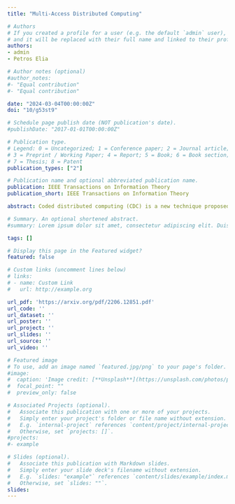 ```yaml
---
title: "Multi-Access Distributed Computing"

# Authors
# If you created a profile for a user (e.g. the default `admin` user), write the username (folder name) here 
# and it will be replaced with their full name and linked to their profile.
authors:
- admin
- Petros Elia

# Author notes (optional)
#author_notes:
#- "Equal contribution"
#- "Equal contribution"

date: "2024-03-04T00:00:00Z"
doi: "10/g53st9"

# Schedule page publish date (NOT publication's date).
#publishDate: "2017-01-01T00:00:00Z"

# Publication type.
# Legend: 0 = Uncategorized; 1 = Conference paper; 2 = Journal article;
# 3 = Preprint / Working Paper; 4 = Report; 5 = Book; 6 = Book section;
# 7 = Thesis; 8 = Patent
publication_types: ["2"]

# Publication name and optional abbreviated publication name.
publication: IEEE Transactions on Information Theory
publication_short: IEEE Transactions on Information Theory

abstract: Coded distributed computing (CDC) is a new technique proposed with the purpose of decreasing the intense data exchange required for parallelizing distributed computing systems. Under the famous MapReduce paradigm, this coded approach has been shown to decrease this communication overhead by a factor that is linearly proportional to the overall computation load during the mapping phase. Nevertheless, it is widely accepted that this overhead remains a main bottleneck in distributed computing. To address this, we take a new approach and we explore a new system model which, for the same aforementioned overall computation load of the mapping phase, manages to provide astounding reductions of the communication overhead and, perhaps counterintuitively, a substantial increase of the computational parallelization. In particular, we propose multi-access distributed computing (MADC) as a novel generalization of the original CDC model, where now *mappers* (nodes in charge of the map functions) and *reducers* (nodes in charge of the reduce functions) are distinct computing nodes that are connected through a multi-access network topology. Focusing on the MADC setting with combinatorial topology, which implies $\Lambda$ mappers and $K$ reducers such that there is a unique reducer connected to any $\alpha$ mappers, we propose a novel coded scheme and a novel information-theoretic converse, which jointly identify the optimal inter-reducer communication load, as a function of the computation load, to within a constant gap of $1.5$. Additionally, a modified coded scheme and converse identify the optimal max-link communication load across all existing links to within a gap of $4$. The unparalleled coding gains reported here should not be simply credited to having access to more mapped data, but rather to the powerful role of topology in effectively aligning mapping outputs. This realization raises the open question of which multi-access network topology guarantees the best possible performance in distributed computing.

# Summary. An optional shortened abstract.
#summary: Lorem ipsum dolor sit amet, consectetur adipiscing elit. Duis posuere tellus ac convallis placerat. Proin tincidunt magna sed ex sollicitudin condimentum.

tags: []

# Display this page in the Featured widget?
featured: false

# Custom links (uncomment lines below)
# links:
# - name: Custom Link
#   url: http://example.org

url_pdf: 'https://arxiv.org/pdf/2206.12851.pdf'
url_code: ''
url_dataset: ''
url_poster: ''
url_project: ''
url_slides: ''
url_source: ''
url_video: ''

# Featured image
# To use, add an image named `featured.jpg/png` to your page's folder. 
#image:
#  caption: 'Image credit: [**Unsplash**](https://unsplash.com/photos/pLCdAaMFLTE)'
#  focal_point: ""
#  preview_only: false

# Associated Projects (optional).
#   Associate this publication with one or more of your projects.
#   Simply enter your project's folder or file name without extension.
#   E.g. `internal-project` references `content/project/internal-project/index.md`.
#   Otherwise, set `projects: []`.
#projects:
#- example

# Slides (optional).
#   Associate this publication with Markdown slides.
#   Simply enter your slide deck's filename without extension.
#   E.g. `slides: "example"` references `content/slides/example/index.md`.
#   Otherwise, set `slides: ""`.
slides:
---
```

